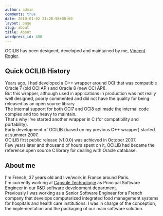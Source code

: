 ```yaml
---
author: admin
comments: true
date: 2010-01-02 21:28:58+00:00
layout: page
slug: about
title: About
wordpress_id: 406
---
```


OCILIB has been designed, developed and maintained by me, [Vincent Rogier]({{site.meurl}}).

## Quick OCILIB History

Years ago, I had developed a C++ wrapper around OCI that was compatible Oracle 7 (old OCI API) and Oracle 8 (new OCI API).
<br/>
But this wrapper, although used in applications in production was not really well designed, poorly commented and did not have the quality for being released as an open source library. 
<br/>
The internal support for both OCI7 and OCI8 api made the internal code complex and too heavy to maintain.
<br/>
That's why I've started another wrapper in C (for compatibility and portability). 
<br/>
Early development of OCILIB (based on my previous C++ wrapper) started at summer 2007.
<br/>
OCILIB first public release (v1.0.0) was achieved in October 2007.
<br/>
Few years later and thousand of hours spent on it, OCILIB had became the reference open source C library for dealing with Oracle database.
  
## About me

I'm French, 37 years old and live/work in France around Paris.
<br/>
I'm currently working at [Capsule Technologie](http://www.capsuletech.com) as Principal Software Engineer in our R&D software development department.
<br/>
Previously I was working as a Senior Software Engineer for a French company that develops computerized integrated food management systems for hospitals and health care institutions. I was in charge of the conception, the implementation and the packaging of our main software solution.
